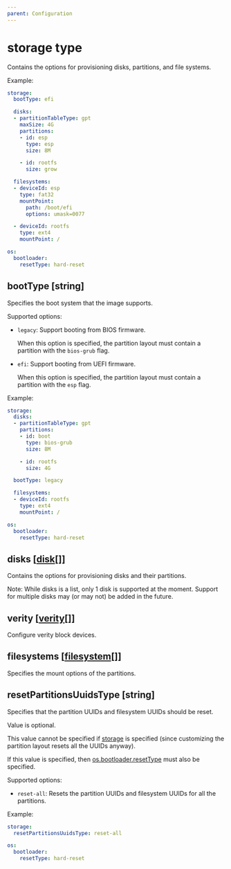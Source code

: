 ```yaml
---
parent: Configuration
---
```


# storage type

Contains the options for provisioning disks, partitions, and file systems.

Example:

```yaml
storage:
  bootType: efi

  disks:
  - partitionTableType: gpt
    maxSize: 4G
    partitions:
    - id: esp
      type: esp
      size: 8M

    - id: rootfs
      size: grow

  filesystems:
  - deviceId: esp
    type: fat32
    mountPoint:
      path: /boot/efi
      options: umask=0077

  - deviceId: rootfs
    type: ext4
    mountPoint: /

os:
  bootloader:
    resetType: hard-reset
```

## bootType [string]

Specifies the boot system that the image supports.

Supported options:

- `legacy`: Support booting from BIOS firmware.

  When this option is specified, the partition layout must contain a partition with the
  `bios-grub` flag.

- `efi`: Support booting from UEFI firmware.

  When this option is specified, the partition layout must contain a partition with the
  `esp` flag.

Example:

```yaml
storage:
  disks:
  - partitionTableType: gpt
    partitions:
    - id: boot
      type: bios-grub
      size: 8M

    - id: rootfs
      size: 4G

  bootType: legacy

  filesystems:
  - deviceId: rootfs
    type: ext4
    mountPoint: /

os:
  bootloader:
    resetType: hard-reset
```

## disks [[disk](./disk.md)[]]

Contains the options for provisioning disks and their partitions.

Note: While disks is a list, only 1 disk is supported at the moment.
Support for multiple disks may (or may not) be added in the future.

## verity [[verity](./verity.md)[]]

Configure verity block devices.

## filesystems [[filesystem](./filesystem.md)[]]

Specifies the mount options of the partitions.

## resetPartitionsUuidsType [string]

Specifies that the partition UUIDs and filesystem UUIDs should be reset.

Value is optional.

This value cannot be specified if [storage](./storage.md) is specified (since
customizing the partition layout resets all the UUIDs anyway).

If this value is specified, then [os.bootloader.resetType](./bootloader.md#resettype-string)
must also be specified.

Supported options:

- `reset-all`: Resets the partition UUIDs and filesystem UUIDs for all the partitions.

Example:

```yaml
storage:
  resetPartitionsUuidsType: reset-all

os:
  bootloader:
    resetType: hard-reset
```
